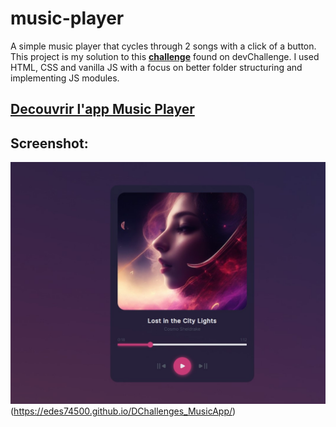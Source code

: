 # music-player

A simple music player that cycles through 2 songs with a click of a button. This project is my solution to this [**challenge**](https://devchallenges.io/challenge/36) found on devChallenge. I used HTML, CSS and vanilla JS with a focus on better folder structuring and implementing JS modules.

## [Decouvrir l'app Music Player](https://edes74500.github.io/DChallenges_MusicApp/)

## Screenshot: 

![app Music Player](/assets/Screenshot/desktop.jpg)(https://edes74500.github.io/DChallenges_MusicApp/)
